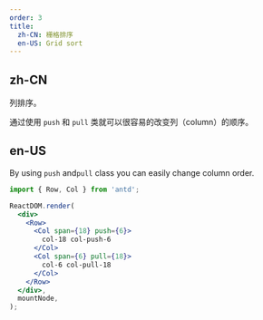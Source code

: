 ```yaml
---
order: 3
title:
  zh-CN: 栅格排序
  en-US: Grid sort
---
```


## zh-CN

列排序。

通过使用 `push` 和 `pull` 类就可以很容易的改变列（column）的顺序。

## en-US

By using `push` and`pull` class you can easily change column order.

```jsx
import { Row, Col } from 'antd';

ReactDOM.render(
  <div>
    <Row>
      <Col span={18} push={6}>
        col-18 col-push-6
      </Col>
      <Col span={6} pull={18}>
        col-6 col-pull-18
      </Col>
    </Row>
  </div>,
  mountNode,
);
```
